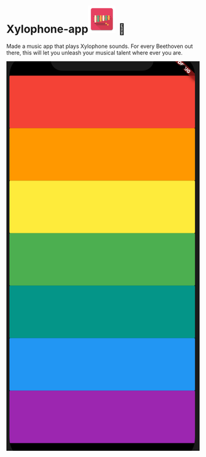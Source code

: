 # Xylophone-app![icon](https://github.com/CoderChirag/Xylophone-app/blob/master/android/app/src/main/res/mipmap-hdpi/ic_launcher.png) 🎹


Made a music app that plays Xylophone sounds. For every Beethoven out there, this will let you unleash your musical talent where ever you are.


![Xylophone-app](https://github.com/CoderChirag/images/blob/master/xylophone-flutter.png)
